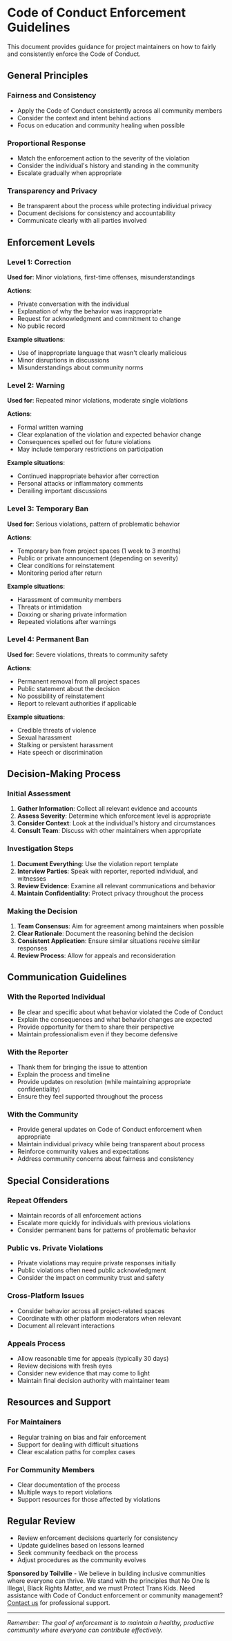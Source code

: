 # Code of Conduct Enforcement Guidelines

This document provides guidance for project maintainers on how to fairly and
consistently enforce the Code of Conduct.

## General Principles

### Fairness and Consistency

- Apply the Code of Conduct consistently across all community members
- Consider the context and intent behind actions
- Focus on education and community healing when possible

### Proportional Response

- Match the enforcement action to the severity of the violation
- Consider the individual's history and standing in the community
- Escalate gradually when appropriate

### Transparency and Privacy

- Be transparent about the process while protecting individual privacy
- Document decisions for consistency and accountability
- Communicate clearly with all parties involved

## Enforcement Levels

### Level 1: Correction

**Used for**: Minor violations, first-time offenses, misunderstandings

**Actions**:

- Private conversation with the individual
- Explanation of why the behavior was inappropriate
- Request for acknowledgment and commitment to change
- No public record

**Example situations**:

- Use of inappropriate language that wasn't clearly malicious
- Minor disruptions in discussions
- Misunderstandings about community norms

### Level 2: Warning

**Used for**: Repeated minor violations, moderate single violations

**Actions**:

- Formal written warning
- Clear explanation of the violation and expected behavior change
- Consequences spelled out for future violations
- May include temporary restrictions on participation

**Example situations**:

- Continued inappropriate behavior after correction
- Personal attacks or inflammatory comments
- Derailing important discussions

### Level 3: Temporary Ban

**Used for**: Serious violations, pattern of problematic behavior

**Actions**:

- Temporary ban from project spaces (1 week to 3 months)
- Public or private announcement (depending on severity)
- Clear conditions for reinstatement
- Monitoring period after return

**Example situations**:

- Harassment of community members
- Threats or intimidation
- Doxxing or sharing private information
- Repeated violations after warnings

### Level 4: Permanent Ban

**Used for**: Severe violations, threats to community safety

**Actions**:

- Permanent removal from all project spaces
- Public statement about the decision
- No possibility of reinstatement
- Report to relevant authorities if applicable

**Example situations**:

- Credible threats of violence
- Sexual harassment
- Stalking or persistent harassment
- Hate speech or discrimination

## Decision-Making Process

### Initial Assessment

1. **Gather Information**: Collect all relevant evidence and accounts
2. **Assess Severity**: Determine which enforcement level is appropriate
3. **Consider Context**: Look at the individual's history and circumstances
4. **Consult Team**: Discuss with other maintainers when appropriate

### Investigation Steps

1. **Document Everything**: Use the violation report template
2. **Interview Parties**: Speak with reporter, reported individual, and witnesses
3. **Review Evidence**: Examine all relevant communications and behavior
4. **Maintain Confidentiality**: Protect privacy throughout the process

### Making the Decision

1. **Team Consensus**: Aim for agreement among maintainers when possible
2. **Clear Rationale**: Document the reasoning behind the decision
3. **Consistent Application**: Ensure similar situations receive similar responses
4. **Review Process**: Allow for appeals and reconsideration

## Communication Guidelines

### With the Reported Individual

- Be clear and specific about what behavior violated the Code of Conduct
- Explain the consequences and what behavior changes are expected
- Provide opportunity for them to share their perspective
- Maintain professionalism even if they become defensive

### With the Reporter

- Thank them for bringing the issue to attention
- Explain the process and timeline
- Provide updates on resolution (while maintaining appropriate confidentiality)
- Ensure they feel supported throughout the process

### With the Community

- Provide general updates on Code of Conduct enforcement when appropriate
- Maintain individual privacy while being transparent about process
- Reinforce community values and expectations
- Address community concerns about fairness and consistency

## Special Considerations

### Repeat Offenders

- Maintain records of all enforcement actions
- Escalate more quickly for individuals with previous violations
- Consider permanent bans for patterns of problematic behavior

### Public vs. Private Violations

- Private violations may require private responses initially
- Public violations often need public acknowledgment
- Consider the impact on community trust and safety

### Cross-Platform Issues

- Consider behavior across all project-related spaces
- Coordinate with other platform moderators when relevant
- Document all relevant interactions

### Appeals Process

- Allow reasonable time for appeals (typically 30 days)
- Review decisions with fresh eyes
- Consider new evidence that may come to light
- Maintain final decision authority with maintainer team

## Resources and Support

### For Maintainers

- Regular training on bias and fair enforcement
- Support for dealing with difficult situations
- Clear escalation paths for complex cases

### For Community Members

- Clear documentation of the process
- Multiple ways to report violations
- Support resources for those affected by violations

## Regular Review

- Review enforcement decisions quarterly for consistency
- Update guidelines based on lessons learned
- Seek community feedback on the process
- Adjust procedures as the community evolves

**Sponsored by Toilville** - We believe in building inclusive communities where
everyone can thrive. We stand with the principles that No One Is Illegal,
Black Rights Matter, and we must Protect Trans Kids. Need assistance with Code
of Conduct enforcement or community management?
[Contact us](https://www.itstoilville.com/) for professional support.

---

*Remember: The goal of enforcement is to maintain a healthy, productive
community where everyone can contribute effectively.*
